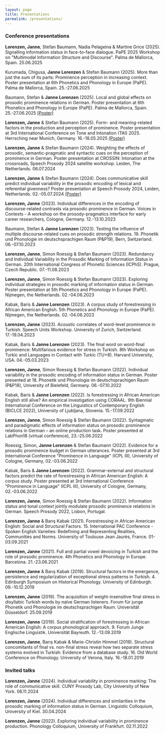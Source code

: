 ```yaml
---
layout: page
title: Presentations
permalink: /presentations/
---
```


### Conference presentations

**Lorenzen, Janne**, Stefan Baumann, Nadia Pelageina & Martine Grice (2025). Signalling information status in face-to-face dialogue. PaPE 2025 Workshop on "Multimodal Information Structure and Discourse". Palma de Mallorca, Spain. 25.06.2025

Kurumada, Chigusa, **Janne Lorenzen** & Stefan Baumann (2025). More than just the sum of its parts: Prominence perception in increasing context. Poster presentation at 6th Phonetics and Phonology in Europe (PaPE). Palma de Mallorca, Spain. 25.-27.06.2025

Baumann, Stefan & **Janne Lorenzen** (2025). Local and global effects on prosodic prominence relations in German. Poster presentation at 6th Phonetics and Phonology in Europe (PaPE). Palma de Mallorca, Spain. 25.-27.06.2025 <a href = "https://osf.io/8qhdu">(Poster)</a>

**Lorenzen, Janne** & Stefan Baumann (2025). Form- and meaning-related factors in the production and perception of prominence. Poster presentation at 3rd International Conference on Tone and Intonation (TAI) 2025. Herrsching near Munich, Germany. 16.-18.05.2025 <a href = "https://osf.io/t39uz">(Poster)</a>

**Lorenzen, Janne** & Stefan Baumann (2024). Weighting the effects of prosodic, semantic-pragmatic and syntactic cues on the perception of prominence in German. Poster presentation at CROSSIN: Intonation at the crossroads, Speech Prosody 2024 satellite workshop. Leiden, The Netherlands. 06.07.2024

**Lorenzen, Janne** & Stefan Baumann (2024). Does communicative skill predict individual variability in the prosodic encoding of lexical and referential givenness? Poster presentation at Speech Prosody 2024, Leiden, Netherlands. 02.-05.07.2024 <a href = "https://osf.io/dc7am">(Poster)</a>

**Lorenzen, Janne** (2023). Individual differences in the encoding of discourse-related contrasts via prosodic prominence in German. Voices in Contexts - A workshop on the prosody-pragmatics interface for early career researchers, Cologne, Germany. 12.-13.10.2023

Baumann, Stefan & **Janne Lorenzen** (2023). Testing the influence of multiple discourse-related cues on prosodic strength relations. 19. Phonetik und Phonologie im deutschsprachigen Raum (P&P19), Bern, Switzerland. 06.-07.10.2023

**Lorenzen, Janne**, Simon Roessig & Stefan Baumann (2023). Redundancy and Individual Variability in the Prosodic Marking of Information Status in German. 20th International Congress of Phonetic Sciences (ICPhS). Prague, Czech Republic. 07.-11.08.2023

**Lorenzen, Janne**, Simon Roessig & Stefan Baumann (2023). Exploring individual strategies in prosodic marking of information status in German. Poster presentation at 5th Phonetics and Phonology in Europe (PaPE). Nijmegen, the Netherlands. 02.-04.06.2023

Kabak, Baris & **Janne Lorenzen** (2023). A corpus study of forestressing in African American English. 5th Phonetics and Phonology in Europe (PaPE). Nijmegen, the Netherlands. 02.-04.06.2023

**Lorenzen, Janne** (2023). Acoustic correlates of word-level prominence in Turkish. Speech Units Workshop. University of Zurich, Switzerland. 17.-19.04.2023

Kabak, Baris & **Janne Lorenzen** (2023). The final word on word-final prominence: Multifarious evidence for stress in Turkish. 8th Workshop on Turkic and Languages in Contact with Turkic (TU+8). Harvard University, USA. 04.-05.03.2023

**Lorenzen, Janne**, Simon Roessig & Stefan Baumann (2022). Individual variability in the prosodic encoding of information status in German. Poster presented at 18. Phonetik und Phonologie im deutschsprachigen Raum (P&P18), University of Bielefeld, Germany. 06.-07.10.2022

Kabak, Baris & **Janne Lorenzen** (2022). Is forestressing in African American English still alive? An empirical investigation using CORAAL. 9th Biennial International Conference on the Linguistics of Contemporary English (BICLCE 2022), University of Ljubljana, Slovenia. 15.-17.09.2022

**Lorenzen, Janne**, Simon Roessig & Stefan Baumann (2022). Syntagmatic and paradigmatic effects of information status on prosodic prominence relations in German – an online production task. Poster presented at LabPhon18 (virtual conference), 23.-25.06.2022

Roessig, Simon, **Janne Lorenzen** & Stefan Baumann (2022). Evidence for a prosodic prominence budget in German utterances. Poster presented at 3rd International Conference "Prominence in Language" (ICPL III), University of Cologne, Germany, 02.-03.06.2022

Kabak, Baris & **Janne Lorenzen** (2022). Grammar-external and structural factors predict the rate of forestressing in African American English: A corpus study. Poster presented at 3rd International Conference "Prominence in Language" (ICPL III), University of Cologne, Germany, 02.-03.06.2022

**Lorenzen, Janne**, Simon Roessig & Stefan Baumann (2022). Information status and tonal context jointly modulate prosodic prominence relations in German. Speech Prosody 2022, Lisbon, Portugal.

**Lorenzen, Janne** & Barış Kabak (2021). Forestressing in African American English: Social and Structural Factors. 15. International PAC Conference - Spoken English Varieties: Redefining and Representing Realities, Communities and Norms. University of Toulouse Jean Jaurès, France. 01-03.09.2021

**Lorenzen, Janne** (2021). Full and partial vowel devoicing in Turkish and the role of prosodic prominence. 4th Phonetics and Phonology in Europe. Barcelona. 21.-23.06.2021

**Lorenzen, Janne** & Barış Kabak (2019). Structural factors in the emergence, persistence and regularization of exceptional stress patterns in Turkish. 4. Edinburgh Symposium on Historical Phonology. University of Edinburgh. 09.-10.12.2019

**Lorenzen, Janne** (2019). The acquisition of weight-insensitive final stress in disyllabic Turkish words by naïve German listeners. Forum für junge Phonetik und Phonologie im deutschsprachigen Raum. Universität Düsseldorf. 25.09.2019

**Lorenzen, Janne** (2019). Social stratification of forestressing in African American English: A corpus phonological approach. 9. Forum Junge Englische Linguistik. Universität Bayreuth. 12.-13.09.2019

**Lorenzen, Janne**, Barış Kabak & Marie-Christin Himmel (2019). Structural concomitants of final vs. non-final stress reveal how two separate stress systems evolved in Turkish: Evidence from a database study. 16. Old World Conference on Phonology. University of Verona, Italy. 16.-18.01.2019

### Invited talks

**Lorenzen, Janne** (2024). Individual variability in prominence marking: The role of communicative skill. CUNY Prosody Lab, City University of New York. 06.11.2024

**Lorenzen, Janne** (2024). Individual differences and similarities in the prosodic marking of information status in German. Linguistic Colloquium, University of Kiel. 30.04.2024

**Lorenzen, Janne** (2022). Exploring individual variability in prominence production. Phonology Colloquium, University of Frankfurt. 02.11.2022

<link rel="stylesheet" href="/css/academicons.min.css"/>